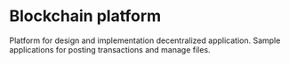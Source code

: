 # Blockchain platform

Platform for design and implementation decentralized application.
Sample applications for posting transactions and manage files.
